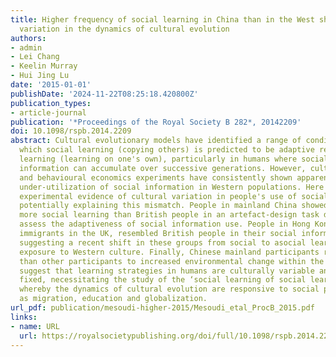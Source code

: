 ```yaml
---
title: Higher frequency of social learning in China than in the West shows cultural
  variation in the dynamics of cultural evolution
authors:
- admin
- Lei Chang
- Keelin Murray
- Hui Jing Lu
date: '2015-01-01'
publishDate: '2024-11-22T08:25:18.420800Z'
publication_types:
- article-journal
publication: '*Proceedings of the Royal Society B 282*, 20142209'
doi: 10.1098/rspb.2014.2209
abstract: Cultural evolutionary models have identified a range of conditions under
  which social learning (copying others) is predicted to be adaptive relative to asocial
  learning (learning on one's own), particularly in humans where socially learned
  information can accumulate over successive generations. However, cultural evolution
  and behavioural economics experiments have consistently shown apparently maladaptive
  under-utilization of social information in Western populations. Here we provide
  experimental evidence of cultural variation in people's use of social learning,
  potentially explaining this mismatch. People in mainland China showed significantly
  more social learning than British people in an artefact-design task designed to
  assess the adaptiveness of social information use. People in Hong Kong, and Chinese
  immigrants in the UK, resembled British people in their social information use,
  suggesting a recent shift in these groups from social to asocial learning due to
  exposure to Western culture. Finally, Chinese mainland participants responded less
  than other participants to increased environmental change within the task. Our results
  suggest that learning strategies in humans are culturally variable and not genetically
  fixed, necessitating the study of the ‘social learning of social learning strategies'
  whereby the dynamics of cultural evolution are responsive to social processes, such
  as migration, education and globalization.
url_pdf: publication/mesoudi-higher-2015/Mesoudi_etal_ProcB_2015.pdf
links:
- name: URL
  url: https://royalsocietypublishing.org/doi/full/10.1098/rspb.2014.2209
---
```

